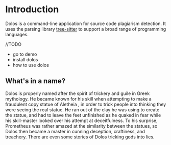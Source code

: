 # Introduction

Dolos is a command-line application for source code plagiarism detection. It 
uses the parsing library 
[tree-sitter](https://tree-sitter.github.io/tree-sitter/) to support a broad
range of programming languages. 

//TODO

- go to demo
- install dolos
- how to use dolos


## What's in a name?

Dolos is properly named after the spirit of trickery and guile in Greek
mythology. He became known for his skill when attempting to make a fraudulent
copy statue of Aletheia , in order to trick people into thinking they were
seeing the real statue. He ran out of the clay he was using to create the
statue, and had to leave the feet unfinished as he quaked in fear while his
skill-master looked over his attempt at deceitfulness. To his surprise,
Prometheus was rather amazed at the similarity between the statues, so Dolos
then became a master in cunning deception, craftiness, and treachery. There are
even some stories of Dolos tricking gods into lies.